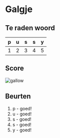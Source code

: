 # Galgje

## Te raden woord

|p|u|s|s|y|
|-|-|-|-|-|
|1|2|3|4|5|

## Score
![gallow](./images/1.png)

## Beurten
1. p - goed!
2. u - goed!
3. s - goed!
4. s - goed!
5. y - goed!